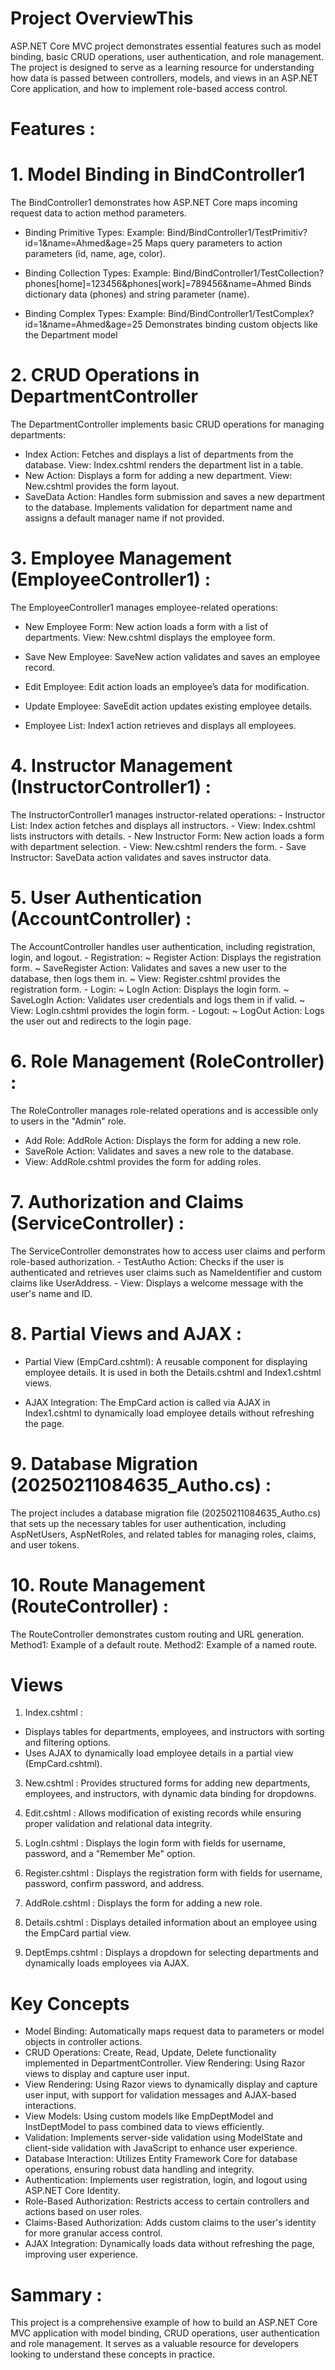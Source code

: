  # Project OverviewThis
   ASP.NET Core MVC project demonstrates essential features such as model binding, basic CRUD operations, user authentication, and role management.
   The project is designed to serve as a learning resource  for understanding how data is passed between controllers, 
   models, and views in an ASP.NET Core application, and how to implement role-based access control.
# Features :
  # 1. Model Binding in BindController1
   The BindController1 demonstrates how ASP.NET Core maps incoming request data to action method parameters.
  
  - Binding Primitive Types:
       Example: Bind/BindController1/TestPrimitiv?id=1&name=Ahmed&age=25
       Maps query parameters to action parameters (id, name, age, color).
      
   - Binding Collection Types:
        Example: Bind/BindController1/TestCollection?phones[home]=123456&phones[work]=789456&name=Ahmed
        Binds dictionary data (phones) and string parameter (name).
      
   - Binding Complex Types:
        Example: Bind/BindController1/TestComplex?id=1&name=Ahmed&age=25
        Demonstrates binding custom objects like the Department model

 # 2. CRUD Operations in DepartmentController
  The DepartmentController implements basic CRUD operations for managing departments:

  - Index Action:
      Fetches and displays a list of departments from the database.
      View: Index.cshtml renders the department list in a table.
  - New Action:
      Displays a form for adding a new department.
      View: New.cshtml provides the form layout.
  - SaveData Action:
      Handles form submission and saves a new department to the database.
      Implements validation for department name and assigns a default manager name if not provided.

 # 3. Employee Management (EmployeeController1) :

  The EmployeeController1 manages employee-related operations:

   - New Employee Form: New action loads a form with a list of departments.
     View: New.cshtml displays the employee form.

   - Save New Employee: SaveNew action validates and saves an employee record.

   - Edit Employee: Edit action loads an employee’s data for modification.

   - Update Employee: SaveEdit action updates existing employee details.

   - Employee List: Index1 action retrieves and displays all employees.

  # 4. Instructor Management (InstructorController1) :
  
   The InstructorController1 manages instructor-related operations:
    - Instructor List: Index action fetches and displays all instructors.
       - View: Index.cshtml lists instructors with details.
    - New Instructor Form: New action loads a form with department selection.
       - View: New.cshtml renders the form.
    - Save Instructor: SaveData action validates and saves instructor data.

 # 5. User Authentication (AccountController) :
 
   The AccountController handles user authentication, including registration, login, and logout.
     - Registration:
         ~ Register Action: Displays the registration form.
         ~ SaveRegister Action: Validates and saves a new user to the database, then logs them in.
         ~ View: Register.cshtml provides the registration form.
     - Login:
         ~ LogIn Action: Displays the login form.
         ~ SaveLogIn Action: Validates user credentials and logs them in if valid.
         ~ View: LogIn.cshtml provides the login form.
     - Logout:
         ~ LogOut Action: Logs the user out and redirects to the login page.


  # 6. Role Management (RoleController) :
   The RoleController manages role-related operations and is accessible only to users in the "Admin" role.
   
   - Add Role: AddRole Action: Displays the form for adding a new role.
   - SaveRole Action: Validates and saves a new role to the database.
   - View: AddRole.cshtml provides the form for adding roles.

  # 7. Authorization and Claims (ServiceController) :
   The ServiceController demonstrates how to access user claims and perform role-based authorization.
    - TestAutho Action: Checks if the user is authenticated and retrieves user claims such as NameIdentifier and custom 
      claims like UserAddress.
    - View: Displays a welcome message with the user's name and ID.

  # 8. Partial Views and AJAX :
   - Partial View (EmpCard.cshtml): A reusable component for displaying employee details. It is used in both the 
     Details.cshtml and Index1.cshtml views.

   - AJAX Integration: The EmpCard action is called via AJAX in Index1.cshtml to dynamically load employee details without 
     refreshing the page.
    
  # 9. Database Migration (20250211084635_Autho.cs) :
   The project includes a database migration file (20250211084635_Autho.cs) that sets up the necessary tables for user 
   authentication, including AspNetUsers, AspNetRoles, and related tables for managing roles, claims, and user tokens.   

  # 10. Route Management (RouteController) :
   The RouteController demonstrates custom routing and URL generation.
    Method1: Example of a default route.
    Method2: Example of a named route.
   
# Views
  1. Index.cshtml :
   - Displays tables for departments, employees, and instructors with sorting and filtering options.
   - Uses AJAX to dynamically load employee details in a partial view (EmpCard.cshtml).
     
  3. New.cshtml :
      Provides structured forms for adding new departments, employees, and instructors, with 
      dynamic data binding for dropdowns.
     
  4. Edit.cshtml :
       Allows modification of existing records while ensuring proper validation and relational data 
       integrity.
     
  5. LogIn.cshtml :
       Displays the login form with fields for username, password, and a "Remember Me" option.
     
  7. Register.cshtml :
       Displays the registration form with fields for username, password, confirm password, and address.
     
  9. AddRole.cshtml :
       Displays the form for adding a new role.

  10. Details.cshtml :
       Displays detailed information about an employee using the EmpCard partial view.

  11. DeptEmps.cshtml :
      Displays a dropdown for selecting departments and dynamically loads employees via AJAX.
 
# Key Concepts 

  - Model Binding: Automatically maps request data to parameters or model objects in controller 
      actions.
  - CRUD Operations: Create, Read, Update, Delete functionality implemented in DepartmentController.
     View Rendering: Using Razor views to display and capture user input.
  - View Rendering: Using Razor views to dynamically display and capture user input, with support 
     for validation messages and AJAX-based interactions.
  - View Models: Using custom models like EmpDeptModel and InstDeptModel to pass combined data to 
     views efficiently.
  - Validation: Implements server-side validation using ModelState and client-side validation with 
     JavaScript to enhance user experience.
  - Database Interaction: Utilizes Entity Framework Core for database operations, ensuring robust 
     data handling and integrity.
  - Authentication: Implements user registration, login, and logout using ASP.NET Core Identity.  
  - Role-Based Authorization: Restricts access to certain controllers and actions based on user roles.
  - Claims-Based Authorization: Adds custom claims to the user's identity for more granular access control.
  - AJAX Integration: Dynamically loads data without refreshing the page, improving user experience.
    
# Sammary :
   This project is a comprehensive example of how to build an ASP.NET Core MVC application with model binding, CRUD operations, user authentication and role management. 
   It serves as a valuable resource for developers looking to understand these concepts in practice.
